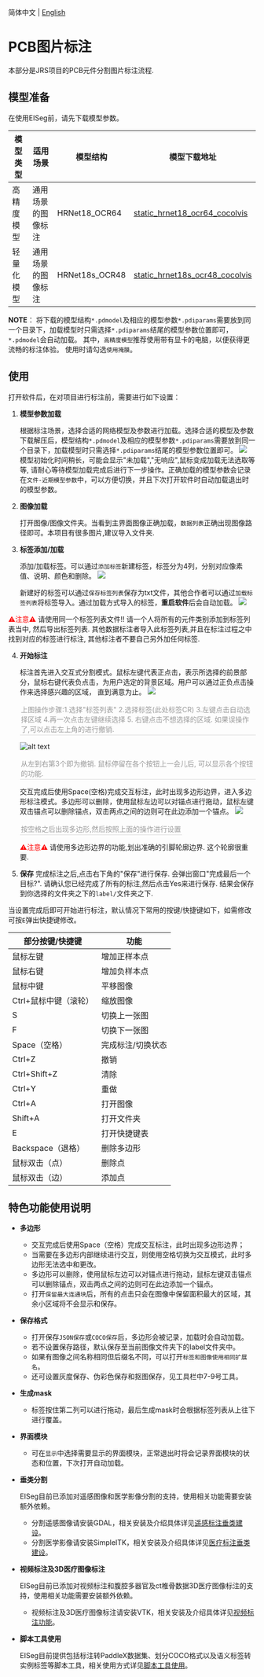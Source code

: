 简体中文 | [English](image_en.md)

# PCB图片标注

本部分是JRS项目的PCB元件分割图片标注流程. 

## 模型准备

在使用EISeg前，请先下载模型参数。


| 模型类型   | 适用场景                   | 模型结构       | 模型下载地址                                                     |
| ---------- | -------------------------- | -------------- | ------------------------------------------------------------ |
| 高精度模型 | 通用场景的图像标注 | HRNet18_OCR64  | [static_hrnet18_ocr64_cocolvis](https://paddleseg.bj.bcebos.com/eiseg/0.4/static_hrnet18_ocr64_cocolvis.zip) |
| 轻量化模型 | 通用场景的图像标注 | HRNet18s_OCR48 | [static_hrnet18s_ocr48_cocolvis](https://paddleseg.bj.bcebos.com/eiseg/0.4/static_hrnet18s_ocr48_cocolvis.zip) |



**NOTE**： 将下载的模型结构`*.pdmodel`及相应的模型参数`*.pdiparams`需要放到同一个目录下，加载模型时只需选择`*.pdiparams`结尾的模型参数位置即可， `*.pdmodel`会自动加载。
其中，`高精度模型`推荐使用带有显卡的电脑，以便获得更流畅的标注体验。
使用时请勾选`使用掩膜`。



## 使用

打开软件后，在对项目进行标注前，需要进行如下设置：

1. **模型参数加载**

   根据标注场景，选择合适的网络模型及参数进行加载。选择合适的模型及参数下载解压后，模型结构`*.pdmodel`及相应的模型参数`*.pdiparams`需要放到同一个目录下，加载模型时只需选择`*.pdiparams`结尾的模型参数位置即可。
   ![](loadmodel.png)
   模型初始化时间稍长，可能会显示"未加载","无响应",鼠标变成加载无法选取等等, 请耐心等待模型加载完成后进行下一步操作。正确加载的模型参数会记录在`文件-近期模型参数`中，可以方便切换，并且下次打开软件时自动加载退出时的模型参数。

2. **图像加载**

   打开图像/图像文件夹。当看到主界面图像正确加载，`数据列表`正确出现图像路径即可。本项目有很多图片,建议导入文件夹. 

3. **标签添加/加载**

   添加/加载标签。可以通过`添加标签`新建标签，标签分为4列，分别对应像素值、说明、颜色和删除。
   ![](labellist.png)

   
   新建好的标签可以通过`保存标签列表`保存为txt文件，其他合作者可以通过`加载标签列表`将标签导入。通过加载方式导入的标签，**重启软件**后会自动加载。
   ![](iolabellist.png)

<font color='red'>⚠注意⚠</font> 请使用同一个标签列表文件!! 请一个人将所有的元件类别添加到标签列表当中, 然后导出标签列表. 其他数据标注者导入此标签列表,并且在标注过程之中找到对应的标签进行标注, 其他标注者不要自己另外加任何标签. 

4. **开始标注**

    标注首先进入交互式分割模式。鼠标左键代表正点击，表示所选择的前景部分，鼠标右键代表负点击，为用户选定的背景区域。用户可以通过正负点击操作来选择感兴趣的区域， 直到满意为止。
    ![](interactanno.gif)
    

    <div style="color:orange; border-bottom: 1px solid #d9d9d9;
    display: inline-block;
    color: #999;
    padding: 2px;"> 上图操作步骤:1.选择"标签列表" 2.选择标签(此处标签CR) 3.左键点击自动选择区域 4.再一次点击左键继续选择 5. 右键点击不想选择的区域. 如果误操作了,可以点击左上角的进行撤销.   </div>

    ![alt text](toolwindow.png)
 
     <div style="color:orange; border-bottom: 1px solid #d9d9d9; display: inline-block; color: #999; padding: 2px;"> 从左到右第3个即为撤销. 鼠标停留在各个按钮上一会儿后, 可以显示各个按钮的功能.  </div>

    交互完成后使用Space(空格)完成交互标注，此时出现多边形边界，进入多边形标注模式。多边形可以删除，使用鼠标左边可以对锚点进行拖动，鼠标左键双击锚点可以删除锚点，双击两点之间的边则可在此边添加一个锚点。
    ![](drawmask.gif)
    <div style="color:orange; border-bottom: 1px solid #d9d9d9;
    display: inline-block;
    color: #999;
    padding: 2px;"> 按空格之后出现多边形,然后按照上面的操作进行设置 </div>
    
    <font color='red'>⚠注意⚠</font> 请使用多边形边界的功能,划出准确的引脚轮廓边界. 这个轮廓很重要. 

5. **保存**
    完成标注之后,点击右下角的"保存"进行保存. 会弹出窗口"完成最后一个目标?". 请确认您已经完成了所有的标注,然后点击Yes来进行保存. 结果会保存到你选择的文件夹之下的`label/`文件夹之下. 

当设置完成后即可开始进行标注，默认情况下常用的按键/快捷键如下，如需修改可按`E`弹出快捷键修改。

| 部分按键/快捷键       | 功能              |
| --------------------- | ----------------- |
| 鼠标左键              | 增加正样本点      |
| 鼠标右键              | 增加负样本点      |
| 鼠标中键              | 平移图像          |
| Ctrl+鼠标中键（滚轮） | 缩放图像          |
| S                     | 切换上一张图      |
| F                     | 切换下一张图      |
| Space（空格）         | 完成标注/切换状态 |
| Ctrl+Z                | 撤销              |
| Ctrl+Shift+Z          | 清除              |
| Ctrl+Y                | 重做              |
| Ctrl+A                | 打开图像          |
| Shift+A               | 打开文件夹        |
| E                     | 打开快捷键表      |
| Backspace（退格）     | 删除多边形        |
| 鼠标双击（点）        | 删除点            |
| 鼠标双击（边）        | 添加点            |

## 特色功能使用说明

- **多边形**

    - 交互完成后使用Space（空格）完成交互标注，此时出现多边形边界；
    - 当需要在多边形内部继续进行交互，则使用空格切换为交互模式，此时多边形无法选中和更改。
    - 多边形可以删除，使用鼠标左边可以对锚点进行拖动，鼠标左键双击锚点可以删除锚点，双击两点之间的边则可在此边添加一个锚点。
    - 打开`保留最大连通块`后，所有的点击只会在图像中保留面积最大的区域，其余小区域将不会显示和保存。

- **保存格式**

    - 打开保存`JSON保存`或`COCO保存`后，多边形会被记录，加载时会自动加载。
    - 若不设置保存路径，默认保存至当前图像文件夹下的label文件夹中。
    - 如果有图像之间名称相同但后缀名不同，可以打开`标签和图像使用相同扩展名`。
    - 还可设置灰度保存、伪彩色保存和抠图保存，见工具栏中7-9号工具。

- **生成mask**

    - 标签按住第二列可以进行拖动，最后生成mask时会根据标签列表从上往下进行覆盖。

- **界面模块**

    - 可在`显示`中选择需要显示的界面模块，正常退出时将会记录界面模块的状态和位置，下次打开自动加载。

- **垂类分割**

    EISeg目前已添加对遥感图像和医学影像分割的支持，使用相关功能需要安装额外依赖。

    - 分割遥感图像请安装GDAL，相关安装及介绍具体详见[遥感标注垂类建设](remote_sensing.md)。
    - 分割医学影像请安装SimpleITK，相关安装及介绍具体详见[医疗标注垂类建设](medical.md)。

- **视频标注及3D医疗图像标注**

    EISeg目前已添加对视频标注和腹腔多器官及ct椎骨数据3D医疗图像标注的支持，使用相关功能需要安装额外依赖。

    - 视频标注及3D医疗图像标注请安装VTK，相关安装及介绍具体详见[视频标注功能](video.md)。

- **脚本工具使用**

    EISeg目前提供包括标注转PaddleX数据集、划分COCO格式以及语义标签转实例标签等脚本工具，相关使用方式详见[脚本工具使用](tools.md)。
